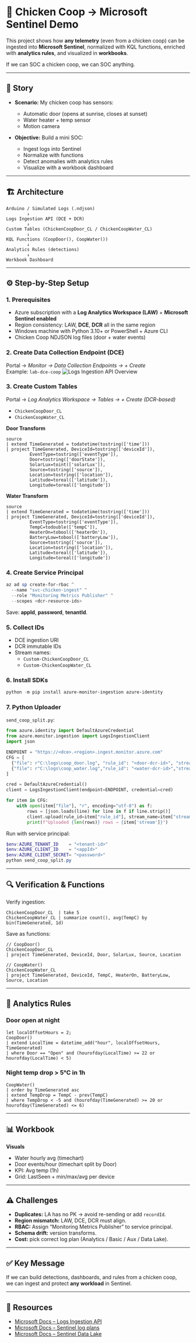 
# 🐔 Chicken Coop → Microsoft Sentinel Demo

This project shows how **any telemetry** (even from a chicken coop) can be ingested into **Microsoft Sentinel**,
normalized with KQL functions, enriched with **analytics rules**, and visualized in **workbooks**.

If we can SOC a chicken coop, we can SOC anything.

---

## 📖 Story

- **Scenario:** My chicken coop has sensors:  
  - Automatic door (opens at sunrise, closes at sunset)  
  - Water heater + temp sensor  
  - Motion camera  

- **Objective:** Build a mini SOC:  
  - Ingest logs into Sentinel  
  - Normalize with functions  
  - Detect anomalies with analytics rules  
  - Visualize with a workbook dashboard  

---

## 🏗️ Architecture

```text
Arduino / Simulated Logs (.ndjson)
        ↓
Logs Ingestion API (DCE + DCR)
        ↓
Custom Tables (ChickenCoopDoor_CL / ChickenCoopWater_CL)
        ↓
KQL Functions (CoopDoor(), CoopWater())
        ↓
Analytics Rules (detections)
        ↓
Workbook Dashboard
```

---

## ⚙️ Step-by-Step Setup

### 1. Prerequisites
- Azure subscription with a **Log Analytics Workspace (LAW)** + **Microsoft Sentinel enabled**  
- Region consistency: LAW, **DCE**, **DCR** all in the same region  
- Windows machine with Python 3.10+ or PowerShell + Azure CLI  
- Chicken Coop NDJSON log files (door + water events)

### 2. Create Data Collection Endpoint (DCE)
Portal → *Monitor → Data Collection Endpoints → + Create*  
Example: `lab-dce-coop`
![Logs Ingestion API Overview](https://learn.microsoft.com/en-us/azure/azure-monitor/logs/media/logs-ingestion-api-overview/overview-log-ingestion-api.png)


### 3. Create Custom Tables
Portal → *Log Analytics Workspace → Tables → + Create (DCR-based)*  
- `ChickenCoopDoor_CL`  
- `ChickenCoopWater_CL`

**Door Transform**
```kusto
source
| extend TimeGenerated = todatetime(tostring(['time']))
| project TimeGenerated, DeviceId=tostring(['deviceId']),
         EventType=tostring(['eventType']),
         Door=tostring(['doorState']),
         SolarLux=toint(['solarLux']),
         Source=tostring(['source']),
         Location=tostring(['location']),
         Latitude=toreal(['latitude']),
         Longitude=toreal(['longitude'])
```

**Water Transform**
```kusto
source
| extend TimeGenerated = todatetime(tostring(['time']))
| project TimeGenerated, DeviceId=tostring(['deviceId']),
         EventType=tostring(['eventType']),
         TempC=todouble(['tempC']),
         HeaterOn=tobool(['heaterOn']),
         BatteryLow=tobool(['batteryLow']),
         Source=tostring(['source']),
         Location=tostring(['location']),
         Latitude=toreal(['latitude']),
         Longitude=toreal(['longitude'])
```

### 4. Create Service Principal
```powershell
az ad sp create-for-rbac ^
  --name "svc-chicken-ingest" ^
  --role "Monitoring Metrics Publisher" ^
  --scopes <dcr-resource-ids>
```

Save: **appId**, **password**, **tenantId**.

### 5. Collect IDs
- DCE ingestion URI  
- DCR immutable IDs  
- Stream names:
  - `Custom-ChickenCoopDoor_CL`
  - `Custom-ChickenCoopWater_CL`

### 6. Install SDKs
```powershell
python -m pip install azure-monitor-ingestion azure-identity
```

### 7. Python Uploader
`send_coop_split.py`:
```python
from azure.identity import DefaultAzureCredential
from azure.monitor.ingestion import LogsIngestionClient
import json

ENDPOINT = "https://<dce>.<region>.ingest.monitor.azure.com"
CFG = [
  {"file": r"C:\logs\coop_door.log", "rule_id": "<door-dcr-id>", "stream": "Custom-ChickenCoopDoor_CL"},
  {"file": r"C:\logs\coop_water.log","rule_id": "<water-dcr-id>","stream": "Custom-ChickenCoopWater_CL"}
]

cred = DefaultAzureCredential()
client = LogsIngestionClient(endpoint=ENDPOINT, credential=cred)

for item in CFG:
    with open(item["file"], "r", encoding="utf-8") as f:
        rows = [json.loads(line) for line in f if line.strip()]
        client.upload(rule_id=item["rule_id"], stream_name=item["stream"], logs=rows)
        print(f"Uploaded {len(rows)} rows → {item['stream']}")
```

Run with service principal:
```powershell
$env:AZURE_TENANT_ID    = "<tenant-id>"
$env:AZURE_CLIENT_ID    = "<appId>"
$env:AZURE_CLIENT_SECRET= "<password>"
python send_coop_split.py
```

---

## 🔍 Verification & Functions

Verify ingestion:
```kusto
ChickenCoopDoor_CL  | take 5
ChickenCoopWater_CL | summarize count(), avg(TempC) by bin(TimeGenerated, 1d)
```

Save as functions:
```kusto
// CoopDoor()
ChickenCoopDoor_CL
| project TimeGenerated, DeviceId, Door, SolarLux, Source, Location

// CoopWater()
ChickenCoopWater_CL
| project TimeGenerated, DeviceId, TempC, HeaterOn, BatteryLow, Source, Location
```

---

## 🚨 Analytics Rules

### Door open at night
```kusto
let localOffsetHours = 2;
CoopDoor()
| extend LocalTime = datetime_add("hour", localOffsetHours, TimeGenerated)
| where Door == "Open" and (hourofday(LocalTime) >= 22 or hourofday(LocalTime) < 5)
```

### Night temp drop > 5°C in 1h
```kusto
CoopWater()
| order by TimeGenerated asc
| extend TempDrop = TempC - prev(TempC)
| where TempDrop < -5 and (hourofday(TimeGenerated) >= 20 or hourofday(TimeGenerated) <= 6)
```

---

## 📊 Workbook

**Visuals**
- Water hourly avg (timechart)  
- Door events/hour (timechart split by Door)  
- KPI: Avg temp (1h)  
- Grid: LastSeen + min/max/avg per device  

---

## ⚠️ Challenges

- **Duplicates:** LA has no PK → avoid re-sending or add `recordId`.  
- **Region mismatch:** LAW, DCE, DCR must align.  
- **RBAC:** Assign “Monitoring Metrics Publisher” to service principal.  
- **Schema drift:** version transforms.  
- **Cost:** pick correct log plan (Analytics / Basic / Aux / Data Lake).  

---

## ✅ Key Message

If we can build detections, dashboards, and rules from a chicken coop,  
we can ingest and protect **any workload** in Sentinel.

---

## 📎 Resources
- [Microsoft Docs – Logs Ingestion API](https://learn.microsoft.com/azure/azure-monitor/logs/logs-ingestion-api-overview)  
- [Microsoft Docs – Sentinel log plans](https://learn.microsoft.com/azure/sentinel/log-plans)  
- [Microsoft Docs – Sentinel Data Lake](https://learn.microsoft.com/azure/sentinel/datalake/sentinel-lake-overview)
